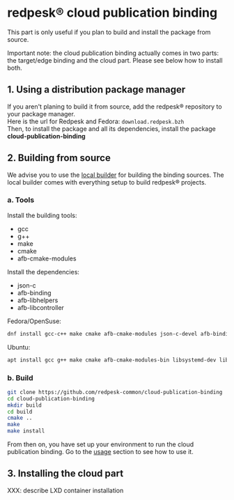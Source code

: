 # redpesk® cloud publication binding

This part is only useful if you plan to build and install the package from source.  

Important note: the cloud publication binding actually comes in two parts: the
target/edge binding and the cloud part. Please see below how to install both.

## 1. Using a distribution package manager

If you aren't planing to build it from source, add the redpesk® repository
to your package manager.  
Here is the url for Redpesk and Fedora:
`download.redpesk.bzh`  
Then, to install the package and all its dependencies, install the package **cloud-publication-binding**

## 2. Building from source

We advise you to use the [local builder](../../getting_started/local_builder/docs/1_installation.html) for building the binding sources. The local builder comes with everything setup to build redpesk® projects.

### a. Tools

Install the building tools:
- gcc
- g++
- make
- cmake
- afb-cmake-modules

Install the dependencies:
- json-c
- afb-binding
- afb-libhelpers
- afb-libcontroller

Fedora/OpenSuse:
```bash
dnf install gcc-c++ make cmake afb-cmake-modules json-c-devel afb-binding-devel afb-libhelpers-devel afb-libcontroller-devel
```

Ubuntu:
```bash
apt install gcc g++ make cmake afb-cmake-modules-bin libsystemd-dev libjson-c-dev afb-binding-dev afb-libhelpers-dev afb-libcontroller-dev
```

### b. Build

```bash
git clone https://github.com/redpesk-common/cloud-publication-binding
cd cloud-publication-binding
mkdir build
cd build
cmake ..
make
make install
```

From then on, you have set up your environment to run the cloud publication binding. Go to the [usage](./4-Usage.html) section to see how to use it.

## 3. Installing the cloud part

XXX: describe LXD container installation
